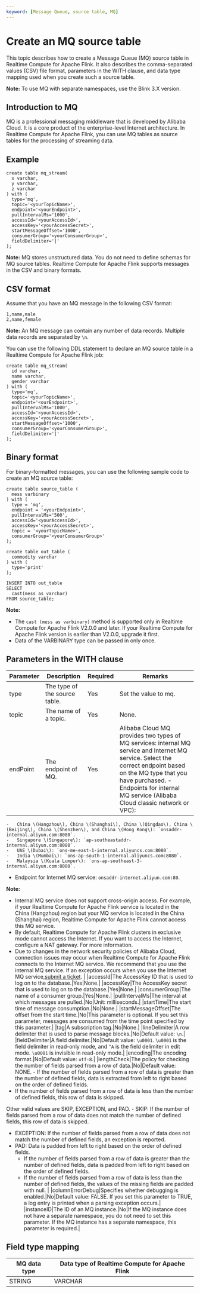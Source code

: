 ```yaml
---
keyword: [Message Queue, source table, MQ]
---
```


# Create an MQ source table

This topic describes how to create a Message Queue \(MQ\) source table in Realtime Compute for Apache Flink. It also describes the comma-separated values \(CSV\) file format, parameters in the WITH clause, and data type mapping used when you create such a source table.

**Note:** To use MQ with separate namespaces, use the Blink 3.X version.

## Introduction to MQ

MQ is a professional messaging middleware that is developed by Alibaba Cloud. It is a core product of the enterprise-level Internet architecture. In Realtime Compute for Apache Flink, you can use MQ tables as source tables for the processing of streaming data.

## Example

```
create table mq_stream(
  x varchar,
  y varchar,
  z varchar
) with (
  type='mq',
  topic='<yourTopicName>',
  endpoint='<yourEndpoint>',
  pullIntervalMs='1000',
  accessId='<yourAccessId>',
  accessKey='<yourAccessSecret>',
  startMessageOffset='1000',
  consumerGroup='<yourConsumerGroup>',
  fieldDelimiter='|'
);
```

**Note:** MQ stores unstructured data. You do not need to define schemas for MQ source tables. Realtime Compute for Apache Flink supports messages in the CSV and binary formats.

## CSV format

Assume that you have an MQ message in the following CSV format:

```
1,name,male 
2,name,female
```

**Note:** An MQ message can contain any number of data records. Multiple data records are separated by `\n`.

You can use the following DDL statement to declare an MQ source table in a Realtime Compute for Apache Flink job:

```
create table mq_stream(
  id varchar,
  name varchar,
  gender varchar
) with (
  type='mq',
  topic='<yourTopicName>',
  endpoint='<ourEndpoint>',
  pullIntervalMs='1000',
  accessId='<yourAccessId>',
  accessKey='<yourAccessSecret>',
  startMessageOffset='1000',
  consumerGroup='<yourConsumerGroup>',
  fieldDelimiter='|'
);
```

## Binary format

For binary-formatted messages, you can use the following sample code to create an MQ source table:

```
create table source_table (
  mess varbinary
) with (
  type = 'mq',
  endpoint = '<yourEndpoint>',
  pullIntervalMs='500',
  accessId='<yourAccessId>',
  accessKey='<yourAccessSecret>',
  topic = '<yourTopicName>',
  consumerGroup='<yourConsumerGroup>'
);

create table out_table (
  commodity varchar
) with (
  type='print'
);

INSERT INTO out_table
SELECT 
  cast(mess as varchar)
FROM source_table;
```

**Note:**

-   The `cast (mess as varbinary)` method is supported only in Realtime Compute for Apache Flink V2.0.0 and later. If your Realtime Compute for Apache Flink version is earlier than V2.0.0, upgrade it first.
-   Data of the VARBINARY type can be passed in only once.

## Parameters in the WITH clause

|Parameter|Description|Required|Remarks|
|---------|-----------|--------|-------|
|type|The type of the source table.|Yes|Set the value to mq.|
|topic|The name of a topic.|Yes|None.|
|endPoint|The endpoint of MQ.|Yes|Alibaba Cloud MQ provides two types of MQ services: internal MQ service and Internet MQ service. Select the correct endpoint based on the MQ type that you have purchased. -   Endpoints for internal MQ service \(Alibaba Cloud classic network or VPC\):
    -   China \(Hangzhou\), China \(Shanghai\), China \(Qingdao\), China \(Beijing\), China \(Shenzhen\), and China \(Hong Kong\): `onsaddr-internal.aliyun.com:8080`.
    -   Singapore \(Singapore\): `ap-southeastaddr-internal.aliyun.com:8080`.
    -   UAE \(Dubai\): `ons-me-east-1-internal.aliyuncs.com:8080`.
    -   India \(Mumbai\): `ons-ap-south-1-internal.aliyuncs.com:8080`.
    -   Malaysia \(Kuala Lumpur\): `ons-ap-southeast-3-internal.aliyun.com:8080`.
-   Endpoint for Internet MQ service: `onsaddr-internet.aliyun.com:80`.

**Note:**

-   Internal MQ service does not support cross-origin access. For example, if your Realtime Compute for Apache Flink service is located in the China \(Hangzhou\) region but your MQ service is located in the China \(Shanghai\) region, Realtime Compute for Apache Flink cannot access this MQ service.
-   By default, Realtime Compute for Apache Flink clusters in exclusive mode cannot access the Internet. If you want to access the Internet, configure a NAT gateway. For more information.
-   Due to changes in the network security policies of Alibaba Cloud, connection issues may occur when Realtime Compute for Apache Flink connects to the Internet MQ service. We recommend that you use the internal MQ service. If an exception occurs when you use the Internet MQ service,[submit a ticket](https://account.alibabacloud.com/login/login.htm?oauth_callback=https%3A//ticket-intl.console.aliyun.com/%23). |
|accessId|The AccessKey ID that is used to log on to the database.|Yes|None.|
|accessKey|The AccessKey secret that is used to log on to the database.|Yes|None.|
|consumerGroup|The name of a consumer group.|Yes|None.|
|pullIntervalMs|The interval at which messages are pulled.|No|Unit: milliseconds.|
|startTime|The start time of message consumption.|No|None.|
|startMessageOffset|The offset from the start time.|No|This parameter is optional. If you set this parameter, messages are consumed from the time point specified by this parameter.|
|tag|A subscription tag.|No|None.|
|lineDelimiter|A row delimiter that is used to parse message blocks.|No|Default value: `\n`.|
|fieldDelimiter|A field delimiter.|No|Default value: `\u0001`. `\u0001` is the field delimiter in read-only mode, and `^A` is the field delimiter in edit mode. `\u0001` is invisible in read-only mode.|
|encoding|The encoding format.|No|Default value: `utf-8`.|
|lengthCheck|The policy for checking the number of fields parsed from a row of data.|No|Default value: NONE. -   If the number of fields parsed from a row of data is greater than the number of defined fields, data is extracted from left to right based on the order of defined fields.
-   If the number of fields parsed from a row of data is less than the number of defined fields, this row of data is skipped.

Other valid values are SKIP, EXCEPTION, and PAD. -   SKIP: If the number of fields parsed from a row of data does not match the number of defined fields, this row of data is skipped.
-   EXCEPTION: If the number of fields parsed from a row of data does not match the number of defined fields, an exception is reported.
-   PAD: Data is padded from left to right based on the order of defined fields.
    -   If the number of fields parsed from a row of data is greater than the number of defined fields, data is padded from left to right based on the order of defined fields.
    -   If the number of fields parsed from a row of data is less than the number of defined fields, the values of the missing fields are padded with null. |
|columnErrorDebug|Specifies whether debugging is enabled.|No|Default value: FALSE. If you set this parameter to TRUE, a log entry is printed when a parsing exception occurs.|
|instanceID|The ID of an MQ instance.|No|If the MQ instance does not have a separate namespace, you do not need to set this parameter. If the MQ instance has a separate namespace, this parameter is required.|

## Field type mapping

|MQ data type|Data type of Realtime Compute for Apache Flink|
|------------|----------------------------------------------|
|STRING|VARCHAR|


